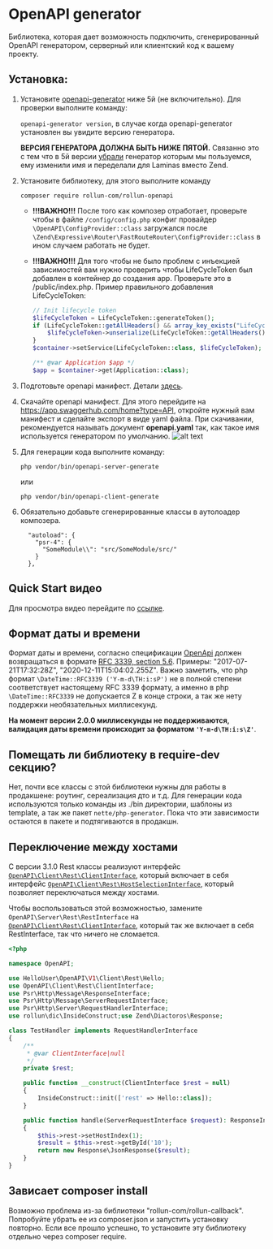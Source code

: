 # OpenAPI generator

Библиотека, которая дает возможность подключить, сгенерированный OpenAPI генератором, серверный или клиентский код к вашему проекту.

## Установка:
1. Установите [openapi-generator](https://openapi-generator.tech/) ниже 5й (не включительно). Для проверки выполните команду:

   ```openapi-generator version```, в случае когда openapi-generator установлен вы увидите версию генератора.

   **ВЕРСИЯ ГЕНЕРАТОРА ДОЛЖНА БЫТЬ НИЖЕ ПЯТОЙ.** Связанно это с тем что в 5й версии [убрали](https://github.com/OpenAPITools/openapi-generator/pull/8145/commits) 
   генератор которым мы пользуемся, ему изменили имя и переделали для Laminas вместо Zend.
   
2. Установите библиотеку, для этого выполните команду 

   ```composer require rollun-com/rollun-openapi```
   * **!!!ВАЖНО!!!** После того как композер отработает, проверьте чтобы в файле `/config/config.php` конфиг провайдер `\OpenAPI\ConfigProvider::class` загружался после `\Zend\Expressive\Router\FastRouteRouter\ConfigProvider::class` в ином случаем работать не будет.
   
   * **!!!ВАЖНО!!!** Для того чтобы не было проблем с инъекцией зависимостей вам нужно проверить чтобы LifeCycleToken был добавлен в контейнер до создания app. Проверьте это в /public/index.php. Пример правильного добавления LifeCycleToken:  
      ```php
      // Init lifecycle token
      $lifeCycleToken = LifeCycleToken::generateToken();
      if (LifeCycleToken::getAllHeaders() && array_key_exists("LifeCycleToken", LifeCycleToken::getAllHeaders())) {
          $lifeCycleToken->unserialize(LifeCycleToken::getAllHeaders()["LifeCycleToken"]);
      }
      $container->setService(LifeCycleToken::class, $lifeCycleToken);
      
      /** @var Application $app */
      $app = $container->get(Application::class); 
      ```     
3. Подготовьте openapi манифест. Детали [здесь](docs/manifest.md).       
4. Скачайте openapi манифест. Для этого перейдите на https://app.swaggerhub.com/home?type=API, откройте нужный вам манифест и сделайте экспорт в виде yaml файла. При скачивании, рекомендуется называть документ **openapi.yaml** так, как такое имя используется генератором по умолчанию.
   ![alt text](docs/assets/img/openapi.png)
5. Для генерации кода выполните команду:

   ```php vendor/bin/openapi-server-generate```
   
   или
   
   ```php vendor/bin/openapi-client-generate```

6. Обязательно добавьте сгенерированные классы в аутолоадер композера.
   ```
     "autoload": {
       "psr-4": {
         "SomeModule\\": "src/SomeModule/src/"
       }
     },
   ```
   
## Quick Start видео   
Для просмотра видео перейдите по [ссылке](https://drive.google.com/file/d/1kzuJMICC5P4kxlkRZE5UmDD1PwBFVerp/view?usp=sharing).

## Формат даты и времени
Формат даты и времени, согласно спецификации [OpenApi](https://swagger.io/docs/specification/data-models/data-types/) должен возвращаться
в формате [RFC 3339, section 5.6](https://tools.ietf.org/html/rfc3339#section-5.6). Примеры: "2017-07-21T17:32:28Z", "2020-12-11T15:04:02.255Z".
Важно заметить, что php формат `\DateTime::RFC3339 ('Y-m-d\TH:i:sP')` не в полной степени соответствует настоящему RFC 3339 формату, а именно
в php `\DateTime::RFC3339` не допускается Z в конце строки, а так же нету поддержки необязательных миллисекунд.

**На момент версии 2.0.0 миллисекунды не поддерживаются, валидация даты времени происходит за форматом `'Y-m-d\TH:i:s\Z'`**. 

## Помещать ли библиотеку в require-dev секцию?
Нет, почти все классы с этой библиотеки нужны для работы в продакшене: роутинг, сереализация дто и т.д.
Для генерации кода используются только команды из ./bin директории, шаблоны из template, а так же пакет ```nette/php-generator```.
Пока что эти зависимости остаются в пакете и подтягиваются в продакшн.

## Переключение между хостами
С версии 3.1.0 Rest классы реализуют интерфейс [`OpenAPI\Client\Rest\ClientInterface`](src/OpenAPI/Client/Rest/ClientInterface.php),
который включает в себя интерфейс [`OpenAPI\Client\Rest\HostSelectionInterface`](src/OpenAPI/Client/Rest/HostSelectionInterface.php),
который позволяет переключаться между хостами. 

Чтобы воспользоваться этой возможностью, замените `OpenAPI\Server\Rest\RestInterface` на [`OpenAPI\Client\Rest\ClientInterface`](src/OpenAPI/Client/Rest/ClientInterface.php),
который так же включает в себя RestInterface, так что ничего не сломается.

```php
<?php

namespace OpenAPI;

use HelloUser\OpenAPI\V1\Client\Rest\Hello;
use OpenAPI\Client\Rest\ClientInterface;
use Psr\Http\Message\ResponseInterface;
use Psr\Http\Message\ServerRequestInterface;
use Psr\Http\Server\RequestHandlerInterface;
use rollun\dic\InsideConstruct;use Zend\Diactoros\Response;

class TestHandler implements RequestHandlerInterface
{
    /**
     * @var ClientInterface|null
     */
    private $rest;

    public function __construct(ClientInterface $rest = null)
    {
        InsideConstruct::init(['rest' => Hello::class]);
    }

    public function handle(ServerRequestInterface $request): ResponseInterface
    {
        $this->rest->setHostIndex(1);
        $result = $this->rest->getById('10');
        return new Response\JsonResponse($result);
    }
}
```

## Зависает composer install 
Возможно проблема из-за библиотеки "rollun-com/rollun-callback". Попробуйте убрать ее из composer.json и запустить
установку повторно. Если все прошло успешно, то установите эту библиотеку отдельно через composer require.